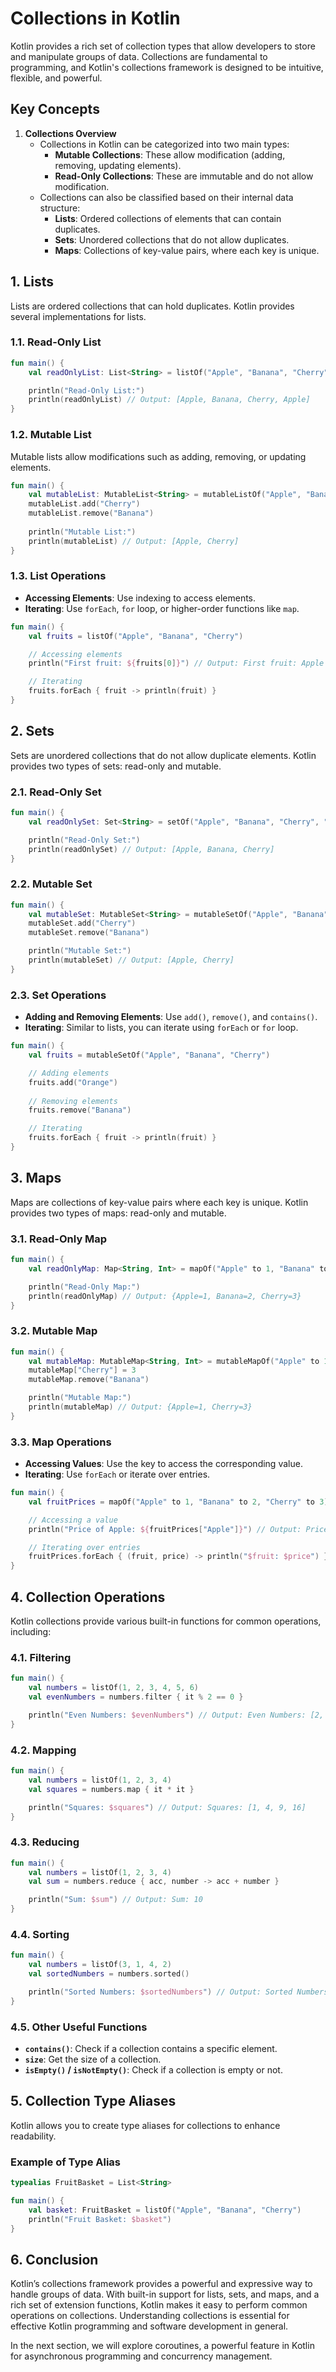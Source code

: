 
# Collections in Kotlin

Kotlin provides a rich set of collection types that allow developers to store and manipulate groups of data. Collections are fundamental to programming, and Kotlin's collections framework is designed to be intuitive, flexible, and powerful.

## Key Concepts

1. **Collections Overview**
   - Collections in Kotlin can be categorized into two main types:
     - **Mutable Collections**: These allow modification (adding, removing, updating elements).
     - **Read-Only Collections**: These are immutable and do not allow modification.
   - Collections can also be classified based on their internal data structure:
     - **Lists**: Ordered collections of elements that can contain duplicates.
     - **Sets**: Unordered collections that do not allow duplicates.
     - **Maps**: Collections of key-value pairs, where each key is unique.

## 1. Lists

Lists are ordered collections that can hold duplicates. Kotlin provides several implementations for lists.

### 1.1. Read-Only List

```kotlin
fun main() {
    val readOnlyList: List<String> = listOf("Apple", "Banana", "Cherry", "Apple")

    println("Read-Only List:")
    println(readOnlyList) // Output: [Apple, Banana, Cherry, Apple]
}
```

### 1.2. Mutable List

Mutable lists allow modifications such as adding, removing, or updating elements.

```kotlin
fun main() {
    val mutableList: MutableList<String> = mutableListOf("Apple", "Banana")
    mutableList.add("Cherry")
    mutableList.remove("Banana")
    
    println("Mutable List:")
    println(mutableList) // Output: [Apple, Cherry]
}
```

### 1.3. List Operations

- **Accessing Elements**: Use indexing to access elements.
- **Iterating**: Use `forEach`, `for` loop, or higher-order functions like `map`.

```kotlin
fun main() {
    val fruits = listOf("Apple", "Banana", "Cherry")

    // Accessing elements
    println("First fruit: ${fruits[0]}") // Output: First fruit: Apple

    // Iterating
    fruits.forEach { fruit -> println(fruit) }
}
```

## 2. Sets

Sets are unordered collections that do not allow duplicate elements. Kotlin provides two types of sets: read-only and mutable.

### 2.1. Read-Only Set

```kotlin
fun main() {
    val readOnlySet: Set<String> = setOf("Apple", "Banana", "Cherry", "Apple")

    println("Read-Only Set:")
    println(readOnlySet) // Output: [Apple, Banana, Cherry]
}
```

### 2.2. Mutable Set

```kotlin
fun main() {
    val mutableSet: MutableSet<String> = mutableSetOf("Apple", "Banana")
    mutableSet.add("Cherry")
    mutableSet.remove("Banana")

    println("Mutable Set:")
    println(mutableSet) // Output: [Apple, Cherry]
}
```

### 2.3. Set Operations

- **Adding and Removing Elements**: Use `add()`, `remove()`, and `contains()`.
- **Iterating**: Similar to lists, you can iterate using `forEach` or `for` loop.

```kotlin
fun main() {
    val fruits = mutableSetOf("Apple", "Banana", "Cherry")

    // Adding elements
    fruits.add("Orange")
    
    // Removing elements
    fruits.remove("Banana")

    // Iterating
    fruits.forEach { fruit -> println(fruit) }
}
```

## 3. Maps

Maps are collections of key-value pairs where each key is unique. Kotlin provides two types of maps: read-only and mutable.

### 3.1. Read-Only Map

```kotlin
fun main() {
    val readOnlyMap: Map<String, Int> = mapOf("Apple" to 1, "Banana" to 2, "Cherry" to 3)

    println("Read-Only Map:")
    println(readOnlyMap) // Output: {Apple=1, Banana=2, Cherry=3}
}
```

### 3.2. Mutable Map

```kotlin
fun main() {
    val mutableMap: MutableMap<String, Int> = mutableMapOf("Apple" to 1, "Banana" to 2)
    mutableMap["Cherry"] = 3
    mutableMap.remove("Banana")

    println("Mutable Map:")
    println(mutableMap) // Output: {Apple=1, Cherry=3}
}
```

### 3.3. Map Operations

- **Accessing Values**: Use the key to access the corresponding value.
- **Iterating**: Use `forEach` or iterate over entries.

```kotlin
fun main() {
    val fruitPrices = mapOf("Apple" to 1, "Banana" to 2, "Cherry" to 3)

    // Accessing a value
    println("Price of Apple: ${fruitPrices["Apple"]}") // Output: Price of Apple: 1

    // Iterating over entries
    fruitPrices.forEach { (fruit, price) -> println("$fruit: $price") }
}
```

## 4. Collection Operations

Kotlin collections provide various built-in functions for common operations, including:

### 4.1. Filtering

```kotlin
fun main() {
    val numbers = listOf(1, 2, 3, 4, 5, 6)
    val evenNumbers = numbers.filter { it % 2 == 0 }

    println("Even Numbers: $evenNumbers") // Output: Even Numbers: [2, 4, 6]
}
```

### 4.2. Mapping

```kotlin
fun main() {
    val numbers = listOf(1, 2, 3, 4)
    val squares = numbers.map { it * it }

    println("Squares: $squares") // Output: Squares: [1, 4, 9, 16]
}
```

### 4.3. Reducing

```kotlin
fun main() {
    val numbers = listOf(1, 2, 3, 4)
    val sum = numbers.reduce { acc, number -> acc + number }

    println("Sum: $sum") // Output: Sum: 10
}
```

### 4.4. Sorting

```kotlin
fun main() {
    val numbers = listOf(3, 1, 4, 2)
    val sortedNumbers = numbers.sorted()

    println("Sorted Numbers: $sortedNumbers") // Output: Sorted Numbers: [1, 2, 3, 4]
}
```

### 4.5. Other Useful Functions

- **`contains()`**: Check if a collection contains a specific element.
- **`size`**: Get the size of a collection.
- **`isEmpty()` / `isNotEmpty()`**: Check if a collection is empty or not.

## 5. Collection Type Aliases

Kotlin allows you to create type aliases for collections to enhance readability. 

### Example of Type Alias

```kotlin
typealias FruitBasket = List<String>

fun main() {
    val basket: FruitBasket = listOf("Apple", "Banana", "Cherry")
    println("Fruit Basket: $basket")
}
```

## 6. Conclusion

Kotlin’s collections framework provides a powerful and expressive way to handle groups of data. With built-in support for lists, sets, and maps, and a rich set of extension functions, Kotlin makes it easy to perform common operations on collections. Understanding collections is essential for effective Kotlin programming and software development in general.

In the next section, we will explore coroutines, a powerful feature in Kotlin for asynchronous programming and concurrency management.
